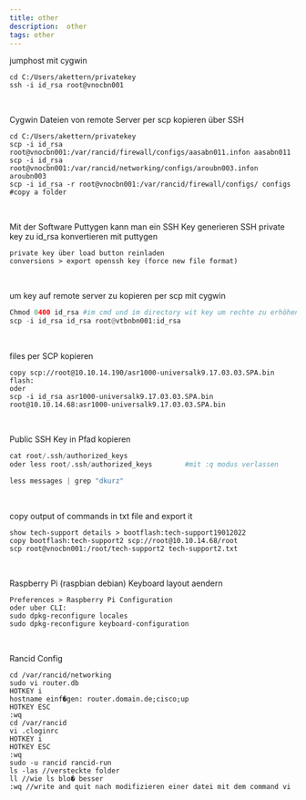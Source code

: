 ```yaml
---
title: other
description:  other
tags: other
---
```


jumphost mit cygwin
```
cd C:/Users/akettern/privatekey
ssh -i id_rsa root@vnocbn001
```

</br>

Cygwin Dateien von remote Server per scp kopieren über SSH
```
cd C:/Users/akettern/privatekey
scp -i id_rsa root@vnocbn001:/var/rancid/firewall/configs/aasabn011.infon aasabn011
scp -i id_rsa root@vnocbn001:/var/rancid/networking/configs/aroubn003.infon aroubn003
scp -i id_rsa -r root@vnocbn001:/var/rancid/firewall/configs/ configs #copy a folder
```

</br>

Mit der Software Puttygen kann man ein SSH Key generieren
SSH private key zu id_rsa konvertieren mit puttygen
```
private key über load button reinladen
conversions > export openssh key (force new file format)
```

</br>

um key auf remote server zu kopieren per scp mit cygwin
``` python
Chmod 0400 id_rsa #im cmd und im directory wit key um rechte zu erhöhen damit man key auch in öffentl ordnern nutzen kann
scp -i id_rsa id_rsa root@vtbnbn001:id_rsa
```

</br>

files per SCP kopieren
```
copy scp://root@10.10.14.190/asr1000-universalk9.17.03.03.SPA.bin flash:
oder
scp -i id_rsa asr1000-universalk9.17.03.03.SPA.bin root@10.10.14.68:asr1000-universalk9.17.03.03.SPA.bin
```

</br>

Public SSH Key in Pfad kopieren
``` python
cat root/.ssh/authorized_keys
oder less root/.ssh/authorized_keys        #mit :q modus verlassen

less messages | grep "dkurz"
```

</br>

copy output of commands in txt file and export it
```
show tech-support details > bootflash:tech-support19012022
copy bootflash:tech-support2 scp://root@10.10.14.68/root
scp root@vnocbn001:/root/tech-support2 tech-support2.txt
```

</br>

Raspberry Pi (raspbian debian) Keyboard layout aendern
```
Preferences > Raspberry Pi Configuration
oder uber CLI:
sudo dpkg-reconfigure locales
sudo dpkg-reconfigure keyboard-configuration 
```

</br>

Rancid Config
```
cd /var/rancid/networking
sudo vi router.db
HOTKEY i
hostname einf�gen: router.domain.de;cisco;up
HOTKEY ESC
:wq
cd /var/rancid
vi .cloginrc
HOTKEY i
HOTKEY ESC
:wq
sudo -u rancid rancid-run
ls -las //versteckte folder
ll //wie ls blo� besser
:wq //write and quit nach modifizieren einer datei mit dem command vi 
```